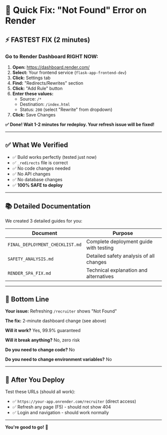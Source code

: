 # 🚀 Quick Fix: "Not Found" Error on Render

## ⚡ FASTEST FIX (2 minutes)

### Go to Render Dashboard RIGHT NOW:

1. **Open:** https://dashboard.render.com/
2. **Select:** Your frontend service (`flask-app-frontend-dev`)
3. **Click:** Settings tab
4. **Find:** "Redirects/Rewrites" section
5. **Click:** "Add Rule" button
6. **Enter these values:**
   - Source: `/*`
   - Destination: `/index.html`
   - Status: `200` (select "Rewrite" from dropdown)
7. **Click:** Save Changes

**✅ Done! Wait 1-2 minutes for redeploy. Your refresh issue will be fixed!**

---

## ✅ What We Verified

- ✅ Build works perfectly (tested just now)
- ✅ `_redirects` file is correct
- ✅ No code changes needed
- ✅ No API changes
- ✅ No database changes
- ✅ **100% SAFE to deploy**

---

## 📚 Detailed Documentation

We created 3 detailed guides for you:

| Document | Purpose |
|----------|---------|
| `FINAL_DEPLOYMENT_CHECKLIST.md` | Complete deployment guide with testing |
| `SAFETY_ANALYSIS.md` | Detailed safety analysis of all changes |
| `RENDER_SPA_FIX.md` | Technical explanation and alternatives |

---

## 🎯 Bottom Line

**Your issue:** Refreshing `/recruiter` shows "Not Found"

**The fix:** 2-minute dashboard change (see above)

**Will it work?** Yes, 99.9% guaranteed

**Will it break anything?** No, zero risk

**Do you need to change code?** No

**Do you need to change environment variables?** No

---

## 🎉 After You Deploy

Test these URLs (should all work):
- ✅ `https://your-app.onrender.com/recruiter` (direct access)
- ✅ Refresh any page (F5) - should not show 404
- ✅ Login and navigation - should work normally

---

**You're good to go!** 🚀


